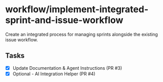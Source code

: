 # workflow/implement-integrated-sprint-and-issue-workflow

Create an integrated process for managing sprints alongside the existing issue workflow.

## Tasks
- [x] Update Documentation & Agent Instructions (PR #3)
- [x] Optional - AI Integration Helper (PR #4)
